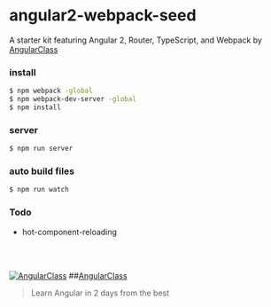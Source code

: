# angular2-webpack-seed
A starter kit featuring Angular 2, Router, TypeScript, and Webpack by [AngularClass](https://angularclass.com)

### install
```bash
$ npm webpack -global
$ npm webpack-dev-server -global
$ npm install
```

### server
```bash
$ npm run server
```

### auto build files
```bash
$ npm run watch
```

### Todo
* hot-component-reloading


<br><br>

[![AngularClass](https://angularclass.com/images/ng-crown.svg  "Angular Class")](https://angularclass.com)
##[AngularClass](https://angularclass.com)
> Learn Angular in 2 days from the best
